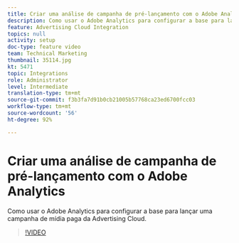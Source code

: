 ```yaml
---
title: Criar uma análise de campanha de pré-lançamento com o Adobe Analytics
description: Como usar o Adobe Analytics para configurar a base para lançar uma campanha de mídia paga da Advertising Cloud.
feature: Advertising Cloud Integration
topics: null
activity: setup
doc-type: feature video
team: Technical Marketing
thumbnail: 35114.jpg
kt: 5471
topic: Integrations
role: Administrator
level: Intermediate
translation-type: tm+mt
source-git-commit: f3b3fa7d91b0cb21005b57768ca23ed6700fcc03
workflow-type: tm+mt
source-wordcount: '56'
ht-degree: 92%

---
```



# Criar uma análise de campanha de pré-lançamento com o Adobe Analytics

Como usar o Adobe Analytics para configurar a base para lançar uma campanha de mídia paga da Advertising Cloud.

>[!VIDEO](https://video.tv.adobe.com/v/35114/?quality=12&learn=on)
